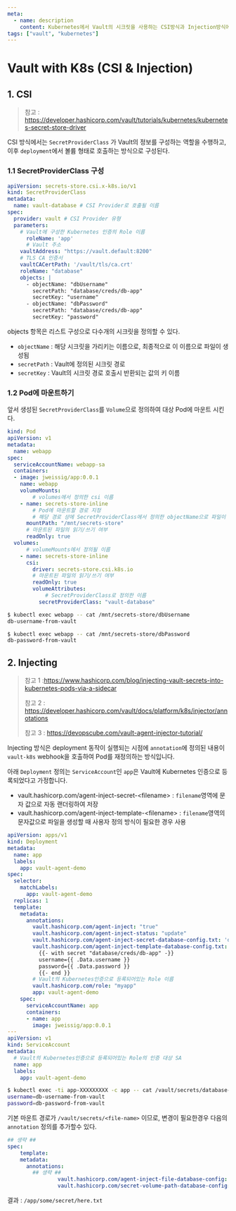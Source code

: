 ```yaml
---
meta:
  - name: description
    content: Kubernetes에서 Vault의 시크릿을 사용하는 CSI방식과 Injection방식에 대한 설명
tags: ["vault", "kubernetes"]
---
```

# Vault with K8s (CSI & Injection)


## 1. CSI

> 참고 : https://developer.hashicorp.com/vault/tutorials/kubernetes/kubernetes-secret-store-driver



CSI 방식에서는 `SecretProviderClass` 가 Vault의 정보를 구성하는 역할을 수행하고, 이후 `deployment`에서 볼륨 형태로 호출하는 방식으로 구성된다. 



### 1.1 SecretProviderClass 구성

```yaml
apiVersion: secrets-store.csi.x-k8s.io/v1
kind: SecretProviderClass
metadata:
  name: vault-database # CSI Provider로 호출될 이름
spec:
  provider: vault # CSI Provider 유형
  parameters:
  	# Vault에 구성한 Kubernetes 인증의 Role 이름
	  roleName: 'app'
	  # Vault 주소
    vaultAddress: "https://vault.default:8200"
    # TLS CA 인증서
    vaultCACertPath: '/vault/tls/ca.crt'
    roleName: "database"
    objects: |
      - objectName: "dbUsername"
        secretPath: "database/creds/db-app"
        secretKey: "username"
      - objectName: "dbPassword"
        secretPath: "database/creds/db-app"
        secretKey: "password"
```

objects 항목은 리스트 구성으로 다수개의 시크릿을 정의할 수 있다.

- `objectName` : 해당 시크릿을 가리키는 이름으로, 최종적으로 이 이름으로 파일이 생성됨
- `secretPath` : Vault에 정의된 시크릿 경로
- `secretKey` : Vault의 시크릿 경로 호출시 반환되는 값의 키 이름



### 1.2 Pod에 마운트하기

앞서 생성된 `SecretProviderClass`를 `Volume`으로 정의하여 대상 Pod에 마운트 시킨다.

```yaml
kind: Pod
apiVersion: v1
metadata:
  name: webapp
spec:
  serviceAccountName: webapp-sa
  containers:
  - image: jweissig/app:0.0.1
    name: webapp
    volumeMounts:
    	# volumes에서 정의한 csi 이름
    - name: secrets-store-inline
    	# Pod에 마운트할 경로 지정
    	# 해당 경로 상에 SecretProviderClass에서 정의한 objectName으로 파일이 생성됨
      mountPath: "/mnt/secrets-store"
      # 마운트된 파일의 읽기/쓰기 여부
      readOnly: true
  volumes:
  	  # volumeMounts에서 정의될 이름
    - name: secrets-store-inline
      csi:
        driver: secrets-store.csi.k8s.io
        # 마운트된 파일의 읽기/쓰기 여부
        readOnly: true
        volumeAttributes:
        	# SecretProviderClass로 정의한 이름
          secretProviderClass: "vault-database"
```



```bash
$ kubectl exec webapp -- cat /mnt/secrets-store/dbUsername
db-username-from-vault

$ kubectl exec webapp -- cat /mnt/secrets-store/dbPassword
db-password-from-vault
```



## 2. Injecting

> 참고 1 :https://www.hashicorp.com/blog/injecting-vault-secrets-into-kubernetes-pods-via-a-sidecar
>
> 참고 2 : https://developer.hashicorp.com/vault/docs/platform/k8s/injector/annotations
>
> 참고 3 : https://devopscube.com/vault-agent-injector-tutorial/

Injecting 방식은 deployment 동작이 실행되는 시점에 `annotation`에 정의된 내용이 `vault-k8s` webhook을 호출하여 Pod를 재정의하는 방식입니다.

아래 `Deployment` 정의는 `ServiceAccount`인 `app`은 Vault에 Kubernetes 인증으로 등록되었다고 가정합니다.

- vault.hashicorp.com/agent-inject-secret-\<filename> : `filename`영역에 문자 값으로 자동 랜더링하여 저장
- vault.hashicorp.com/agent-inject-template-\<filename> : `filename`영역의 문자값으로 파일을 생성할 때 사용자 정의 방식이 필요한 경우 사용

```yaml
apiVersion: apps/v1
kind: Deployment
metadata:
  name: app
  labels:
    app: vault-agent-demo
spec:
  selector:
    matchLabels:
      app: vault-agent-demo
  replicas: 1
  template:
    metadata:
      annotations:
        vault.hashicorp.com/agent-inject: "true"
        vault.hashicorp.com/agent-inject-status: "update"
        vault.hashicorp.com/agent-inject-secret-database-config.txt: 'database/roles/app'
        vault.hashicorp.com/agent-inject-template-database-config.txt: |
          {{- with secret "database/creds/db-app" -}}
          username={{ .Data.username }}
          password={{ .Data.password }}
          {{- end }}
        # Vault의 Kubernetes인증으로 등록되어있는 Role 이름
        vault.hashicorp.com/role: "myapp"
        app: vault-agent-demo
    spec:
      serviceAccountName: app
      containers:
      - name: app
        image: jweissig/app:0.0.1
---
apiVersion: v1
kind: ServiceAccount
metadata:
  # Vault의 Kubernetes인증으로 등록되어있는 Role의 인증 대상 SA
  name: app
  labels:
    app: vault-agent-demo
```



```bash
$ kubectl exec -ti app-XXXXXXXXX -c app -- cat /vault/secrets/database-config.txt
username=db-username-from-vault
password=db-password-from-vault
```



기본 마운트 경로가 `/vault/secrets/<file-name>` 이므로, 변경이 필요한경우 다음의 `annotation` 정의를 추가할수 있다.

```yaml
## 생략 ##
spec:
	template:
    metadata:
      annotations:
      	## 생략 ##
				vault.hashicorp.com/agent-inject-file-database-config: "/some/secret/here.txt"
				vault.hashicorp.com/secret-volume-path-database-config: "/app"
```

결과 : `/app/some/secret/here.txt`

